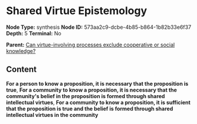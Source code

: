 # Shared Virtue Epistemology

**Node Type:** synthesis
**Node ID:** 573aa2c9-dcbe-4b85-b864-1b82b33e6f37
**Depth:** 5
**Terminal:** No

**Parent:** [Can virtue-involving processes exclude cooperative or social knowledge?](can-virtue-involving-processes-exclude-cooperative-or-social-knowledge-antithesis-336fa627-3755-4bb3-b249-e2fc1922daea.md)

## Content

**For a person to know a proposition, it is necessary that the proposition is true**, **For a community to know a proposition, it is necessary that the community's belief in the proposition is formed through shared intellectual virtues**, **For a community to know a proposition, it is sufficient that the proposition is true and the belief is formed through shared intellectual virtues in the community**
